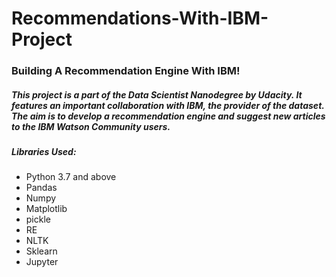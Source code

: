 # Recommendations-With-IBM-Project

### Building A Recommendation Engine With IBM!

##### This project is a part of the Data Scientist Nanodegree by Udacity. It features an important collaboration with IBM, the provider of the dataset. The aim is to develop a recommendation engine and suggest new articles to the IBM Watson Community users.

##### Libraries Used:

* Python 3.7 and above
* Pandas
* Numpy
* Matplotlib
* pickle
* RE
* NLTK
* Sklearn
* Jupyter
